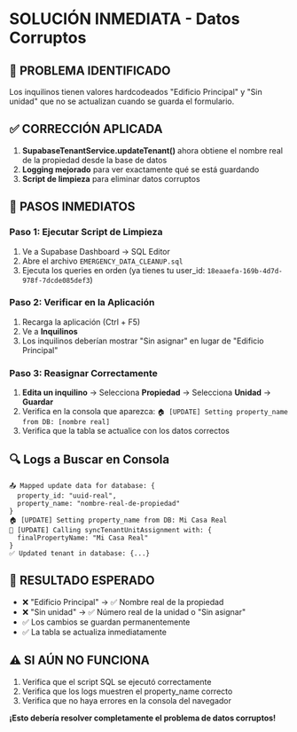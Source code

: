 # SOLUCIÓN INMEDIATA - Datos Corruptos

## 🚨 **PROBLEMA IDENTIFICADO**
Los inquilinos tienen valores hardcodeados "Edificio Principal" y "Sin unidad" que no se actualizan cuando se guarda el formulario.

## ✅ **CORRECCIÓN APLICADA**
1. **SupabaseTenantService.updateTenant()** ahora obtiene el nombre real de la propiedad desde la base de datos
2. **Logging mejorado** para ver exactamente qué se está guardando
3. **Script de limpieza** para eliminar datos corruptos

## 🔧 **PASOS INMEDIATOS**

### **Paso 1: Ejecutar Script de Limpieza**
1. Ve a Supabase Dashboard → SQL Editor
2. Abre el archivo `EMERGENCY_DATA_CLEANUP.sql`
3. Ejecuta los queries en orden (ya tienes tu user_id: `18eaaefa-169b-4d7d-978f-7dcde085def3`)

### **Paso 2: Verificar en la Aplicación**
1. Recarga la aplicación (Ctrl + F5)
2. Ve a **Inquilinos**
3. Los inquilinos deberían mostrar "Sin asignar" en lugar de "Edificio Principal"

### **Paso 3: Reasignar Correctamente**
1. **Edita un inquilino** → Selecciona **Propiedad** → Selecciona **Unidad** → **Guardar**
2. Verifica en la consola que aparezca: `🏠 [UPDATE] Setting property_name from DB: [nombre real]`
3. Verifica que la tabla se actualice con los datos correctos

## 🔍 **Logs a Buscar en Consola**
```
📤 Mapped update data for database: {
  property_id: "uuid-real",
  property_name: "nombre-real-de-propiedad"
}
🏠 [UPDATE] Setting property_name from DB: Mi Casa Real
🔄 [UPDATE] Calling syncTenantUnitAssignment with: {
  finalPropertyName: "Mi Casa Real"
}
✅ Updated tenant in database: {...}
```

## 🎯 **RESULTADO ESPERADO**
- ❌ "Edificio Principal" → ✅ Nombre real de la propiedad
- ❌ "Sin unidad" → ✅ Número real de la unidad o "Sin asignar"
- ✅ Los cambios se guardan permanentemente
- ✅ La tabla se actualiza inmediatamente

## ⚠️ **SI AÚN NO FUNCIONA**
1. Verifica que el script SQL se ejecutó correctamente
2. Verifica que los logs muestren el property_name correcto
3. Verifica que no haya errores en la consola del navegador

**¡Esto debería resolver completamente el problema de datos corruptos!**